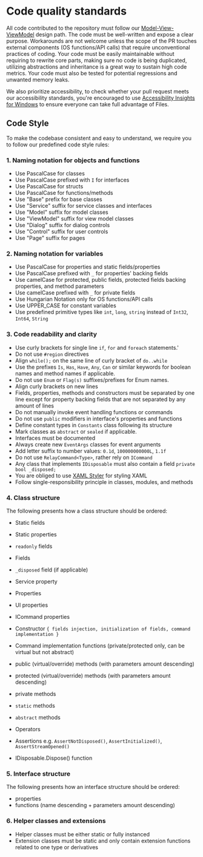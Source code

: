 # Code quality standards

All code contributed to the repository must follow
our [Model-View-ViewModel](https://en.wikipedia.org/wiki/Model%E2%80%93view%E2%80%93viewmodel) design path. The code
must be well-written and expose a clear purpose. Workarounds are not welcome unless the scope of the PR touches external
components
(OS functions/API calls) that require unconventional practices of coding. Your code must be easily maintainable without
requiring to rewrite core parts, making sure no code is being duplicated, utilizing abstractions and inheritance is a
great way to sustain high code metrics. Your code must also be tested for potential regressions and unwanted memory
leaks.

We also prioritize accessibility, to check whether your pull request meets our accessibility standards, you're
encouraged to use [Accessibility Insights for Windows](https://accessibilityinsights.io/docs/en/windows/overview/)
to ensure everyone can take full advantage of Files.

## Code Style

To make the codebase consistent and easy to understand, we require you to follow our predefined code style rules:

### 1. Naming notation for objects and functions

- Use PascalCase for classes
- Use PascalCase prefixed with `I` for interfaces
- Use PascalCase for structs
- Use PascalCase for functions/methods
- Use "Base" prefix for base classes
- Use "Service" suffix for service classes and interfaces
- Use "Model" suffix for model classes
- Use "ViewModel" suffix for view model classes
- Use "Dialog" suffix for dialog controls
- Use "Control" suffix for user controls
- Use "Page" suffix for pages

### 2. Naming notation for variables

- Use PascalCase for properties and static fields/properties
- Use PascalCase prefixed with `_` for properties' backing fields
- Use camelCase for protected, public fields, protected fields backing properties, and method parameters
- Use camelCase prefixed with `_` for private fields
- Use Hungarian Notation only for OS functions/API calls
- Use UPPER_CASE for constant variables
- Use predefined primitive types like `int`, `long`, `string` instead of `Int32`, `Int64`, `String`

### 3. Code readability and clarity

- Use curly brackets for single line `if`, `for` and `foreach` statements.'
- Do not use `#region` directives
- Align `while();` on the same line of curly bracket of `do..while`
- Use the prefixes `Is`, `Has`, `Have`, `Any`, `Can` or similar keywords for boolean names and method names if
  applicable.
- Do not use `Enum` or `Flag(s)` suffixes/prefixes for Enum names.
- Align curly brackets on new lines
- Fields, properties, methods and constructors must be separated by one line except for property backing fields that are
  not separated by any amount of lines
- Do not manually invoke event handling functions or commands
- Do not use `public` modifiers in interface's properties and functions
- Define constant types in `Constants` class following its structure
- Mark classes as `abstract` or `sealed` if applicable.
- Interfaces must be documented
- Always create new `EventArgs` classes for event arguments
- Add letter suffix to number values: `0.1d`, `100000000000L`, `1.1f`
- Do not use `RelayCommand<Type>`, rather rely on `ICommand`
- Any class that implements `IDisposable` must also contain a field `private bool _disposed;`
- You are obliged to use [XAML Styler](https://marketplace.visualstudio.com/items?itemName=TeamXavalon.XAMLStyler2022)
  for styling XAML
- Follow single-responsibility principle in classes, modules, and methods

### 4. Class structure

The following presents how a class structure should be ordered:

- Static fields
- Static properties

- `readonly` fields
- Fields
- `_disposed` field (if applicable)

- Service property

- Properties
- UI properties
- ICommand properties

- Constructor `{ fields injection, initialization of fields, command implementation }`

- Command implementation functions (private/protected only, can be virtual but not abstract)

- public (virtual/override) methods (with parameters amount descending)
- protected (virtual/override) methods (with parameters amount descending)
- private methods

- `static` methods

- `abstract` methods

- Operators

- Assertions e.g. `AssertNotDisposed()`, `AssertInitialized()`, `AssertStreamOpened()`
- IDisposable.Dispose() function

### 5. Interface structure

The following presents how an interface structure should be ordered:

- properties
- functions (name descending + parameters amount descending)

### 6. Helper classes and extensions

- Helper classes must be either static or fully instanced
- Extension classes must be static and only contain extension functions related to one type or derivatives
